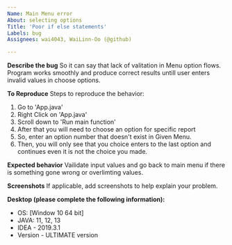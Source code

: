 ```yaml
---
Name: Main Menu error
About: selecting options 
Title: 'Poor if else statements'
Labels: bug
Assignees: wai4043, WaiLinn-Oo (@github)

---
```


**Describe the bug**
So it can say that lack of valitation in Menu option flows. Program works smoothly and produce correct results untill user enters invalid values in choose options. 

**To Reproduce**
Steps to reproduce the behavior:
1. Go to 'App.java'
2. Right Click on 'App.java'
3. Scroll down to 'Run main function'
4. After that you will need to choose an option for specific report 
5. So, enter an option number that doesn't exist in Given Menu. 
6. Then, you will only see that you choice enters to the last option and continues even it is not the choice you made. 

**Expected behavior**
Vailidate input values and go back to main menu if there is something gone wrong or overlimting values. 

**Screenshots**
If applicable, add screenshots to help explain your problem.

**Desktop (please complete the following information):**
 - OS: [Window 10 64 bit]
 - JAVA: 11, 12, 13
 - IDEA - 2019.3.1
 - Version - ULTIMATE version
